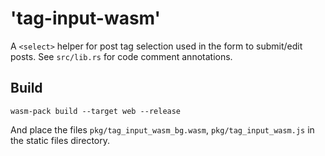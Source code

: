 # 'tag-input-wasm'

A `<select>` helper for post tag selection used in the form to submit/edit
posts. See `src/lib.rs` for code comment annotations.

## Build

```shell
wasm-pack build --target web --release
```

And place the files `pkg/tag_input_wasm_bg.wasm`, `pkg/tag_input_wasm.js` in
the static files directory.
